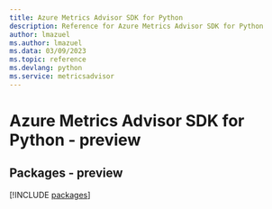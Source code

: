 ```yaml
---
title: Azure Metrics Advisor SDK for Python
description: Reference for Azure Metrics Advisor SDK for Python
author: lmazuel
ms.author: lmazuel
ms.data: 03/09/2023
ms.topic: reference
ms.devlang: python
ms.service: metricsadvisor
---
```

# Azure Metrics Advisor SDK for Python - preview
## Packages - preview
[!INCLUDE [packages](metrics-advisor-index.md)]